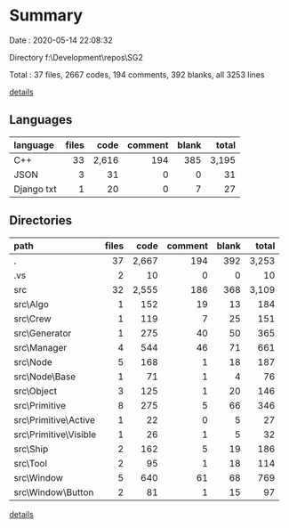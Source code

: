 # Summary

Date : 2020-05-14 22:08:32

Directory f:\Development\repos\SG2

Total : 37 files,  2667 codes, 194 comments, 392 blanks, all 3253 lines

[details](details.md)

## Languages
| language | files | code | comment | blank | total |
| :--- | ---: | ---: | ---: | ---: | ---: |
| C++ | 33 | 2,616 | 194 | 385 | 3,195 |
| JSON | 3 | 31 | 0 | 0 | 31 |
| Django txt | 1 | 20 | 0 | 7 | 27 |

## Directories
| path | files | code | comment | blank | total |
| :--- | ---: | ---: | ---: | ---: | ---: |
| . | 37 | 2,667 | 194 | 392 | 3,253 |
| .vs | 2 | 10 | 0 | 0 | 10 |
| src | 32 | 2,555 | 186 | 368 | 3,109 |
| src\Algo | 1 | 152 | 19 | 13 | 184 |
| src\Crew | 1 | 119 | 7 | 25 | 151 |
| src\Generator | 1 | 275 | 40 | 50 | 365 |
| src\Manager | 4 | 544 | 46 | 71 | 661 |
| src\Node | 5 | 168 | 1 | 18 | 187 |
| src\Node\Base | 1 | 71 | 1 | 4 | 76 |
| src\Object | 3 | 125 | 1 | 20 | 146 |
| src\Primitive | 8 | 275 | 5 | 66 | 346 |
| src\Primitive\Active | 1 | 22 | 0 | 5 | 27 |
| src\Primitive\Visible | 1 | 26 | 1 | 5 | 32 |
| src\Ship | 2 | 162 | 5 | 19 | 186 |
| src\Tool | 2 | 95 | 1 | 18 | 114 |
| src\Window | 5 | 640 | 61 | 68 | 769 |
| src\Window\Button | 2 | 81 | 1 | 15 | 97 |

[details](details.md)